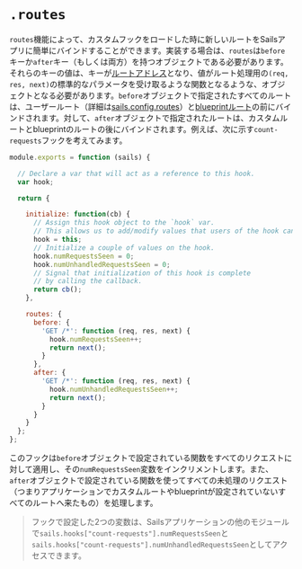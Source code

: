 # `.routes`

`routes`機能によって、カスタムフックをロードした時に新しいルートをSailsアプリに簡単にバインドすることができます。実装する場合は、`routes`は`before`キーか`after`キー（もしくは両方）を持つオブジェクトである必要があります。それらのキーの値は、キーが[ルートアドレス](https://sailsguides.jp/doc/concepts/routes/custom-routes#?route-address)となり、値がルート処理用の`(req, res, next)`の標準的なパラメータを受け取るような関数となるような、オブジェクトとなる必要があります。`before`オブジェクトで指定されたすべてのルートは、ユーザールート（詳細は[sails.config.routes](https://sailsguides.jp/doc/reference/configuration/sails-config-routes)）と[blueprintルート](https://sailsguides.jp/doc/reference/blueprint-api#?restful-shortcut-routes-and-actions)の前にバインドされます。対して、`after`オブジェクトで指定されたルートは、カスタムルートとblueprintのルートの後にバインドされます。例えば、次に示す`count-requests`フックを考えてみます。

```javascript
module.exports = function (sails) {

  // Declare a var that will act as a reference to this hook.
  var hook;

  return {

    initialize: function(cb) {
      // Assign this hook object to the `hook` var.
      // This allows us to add/modify values that users of the hook can retrieve.
      hook = this;
      // Initialize a couple of values on the hook.
      hook.numRequestsSeen = 0;
      hook.numUnhandledRequestsSeen = 0;
      // Signal that initialization of this hook is complete
      // by calling the callback.
      return cb();
    },

    routes: {
      before: {
        'GET /*': function (req, res, next) {
          hook.numRequestsSeen++;
          return next();
        }
      },
      after: {
        'GET /*': function (req, res, next) {
          hook.numUnhandledRequestsSeen++;
          return next();
        }
      }
    }
  };
};
```

このフックは`before`オブジェクトで設定されている関数をすべてのリクエストに対して適用し、その`numRequestsSeen`変数をインクリメントします。また、`after`オブジェクトで設定されている関数を使ってすべての未処理のリクエスト（つまりアプリケーションでカスタムルートやblueprintが設定されていないすべてのルートへ来たもの）を処理します。

> フックで設定した2つの変数は、Sailsアプリケーションの他のモジュールで`sails.hooks["count-requests"].numRequestsSeen`と`sails.hooks["count-requests"].numUnhandledRequestsSeen`としてアクセスできます。


<docmeta name="displayName" value=".routes">
<docmeta name="displayName_ja" value=".routes">
<docmeta name="stabilityIndex" value="3">
